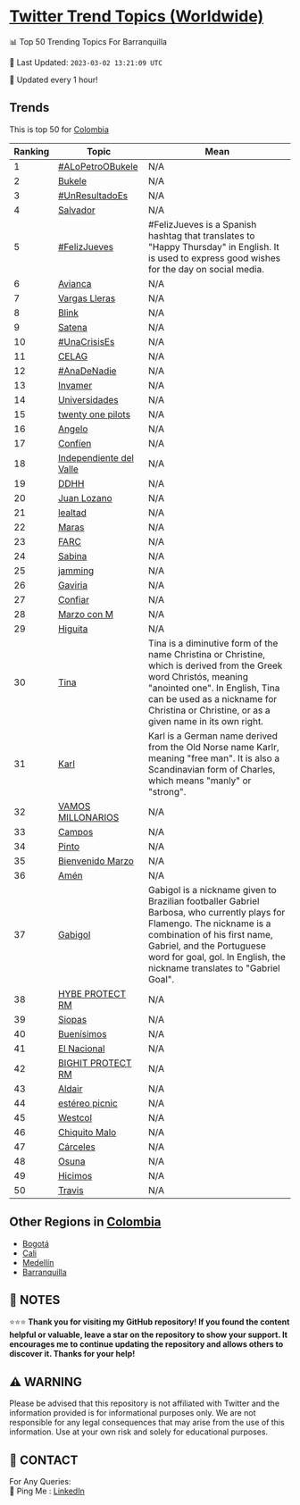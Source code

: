 [Twitter Trend Topics (Worldwide)](https://github.com/ErcinDedeoglu/Twitter-Trend-Topics)
==========


📊 Top 50 Trending Topics For Barranquilla

📆 Last Updated: `2023-03-02 13:21:09 UTC`

🔧 Updated every 1 hour!


## Trends

This is top 50 for [Colombia](</Colombia>)

| Ranking | Topic | Mean |
| ------- | ------------ | ------------ |
| 1 | [#ALoPetroOBukele](http://twitter.com/search?q=%23ALoPetroOBukele) | N/A |
| 2 | [Bukele](http://twitter.com/search?q=Bukele) | N/A |
| 3 | [#UnResultadoEs](http://twitter.com/search?q=%23UnResultadoEs) | N/A |
| 4 | [Salvador](http://twitter.com/search?q=Salvador) | N/A |
| 5 | [#FelizJueves](http://twitter.com/search?q=%23FelizJueves) | #FelizJueves is a Spanish hashtag that translates to "Happy Thursday" in English. It is used to express good wishes for the day on social media. |
| 6 | [Avianca](http://twitter.com/search?q=Avianca) | N/A |
| 7 | [Vargas Lleras](http://twitter.com/search?q=Vargas+Lleras) | N/A |
| 8 | [Blink](http://twitter.com/search?q=Blink) | N/A |
| 9 | [Satena](http://twitter.com/search?q=Satena) | N/A |
| 10 | [#UnaCrisisEs](http://twitter.com/search?q=%23UnaCrisisEs) | N/A |
| 11 | [CELAG](http://twitter.com/search?q=CELAG) | N/A |
| 12 | [#AnaDeNadie](http://twitter.com/search?q=%23AnaDeNadie) | N/A |
| 13 | [Invamer](http://twitter.com/search?q=Invamer) | N/A |
| 14 | [Universidades](http://twitter.com/search?q=Universidades) | N/A |
| 15 | [twenty one pilots](http://twitter.com/search?q=twenty+one+pilots) | N/A |
| 16 | [Angelo](http://twitter.com/search?q=Angelo) | N/A |
| 17 | [Confíen](http://twitter.com/search?q=Conf%c3%aden) | N/A |
| 18 | [Independiente del Valle](http://twitter.com/search?q=Independiente+del+Valle) | N/A |
| 19 | [DDHH](http://twitter.com/search?q=DDHH) | N/A |
| 20 | [Juan Lozano](http://twitter.com/search?q=Juan+Lozano) | N/A |
| 21 | [lealtad](http://twitter.com/search?q=lealtad) | N/A |
| 22 | [Maras](http://twitter.com/search?q=Maras) | N/A |
| 23 | [FARC](http://twitter.com/search?q=FARC) | N/A |
| 24 | [Sabina](http://twitter.com/search?q=Sabina) | N/A |
| 25 | [jamming](http://twitter.com/search?q=jamming) | N/A |
| 26 | [Gaviria](http://twitter.com/search?q=Gaviria) | N/A |
| 27 | [Confiar](http://twitter.com/search?q=Confiar) | N/A |
| 28 | [Marzo con M](http://twitter.com/search?q=Marzo+con+M) | N/A |
| 29 | [Higuita](http://twitter.com/search?q=Higuita) | N/A |
| 30 | [Tina](http://twitter.com/search?q=Tina) | Tina is a diminutive form of the name Christina or Christine, which is derived from the Greek word Christós, meaning "anointed one". In English, Tina can be used as a nickname for Christina or Christine, or as a given name in its own right. |
| 31 | [Karl](http://twitter.com/search?q=Karl) | Karl is a German name derived from the Old Norse name Karlr, meaning "free man". It is also a Scandinavian form of Charles, which means "manly" or "strong". |
| 32 | [VAMOS MILLONARIOS](http://twitter.com/search?q=VAMOS+MILLONARIOS) | N/A |
| 33 | [Campos](http://twitter.com/search?q=Campos) | N/A |
| 34 | [Pinto](http://twitter.com/search?q=Pinto) | N/A |
| 35 | [Bienvenido Marzo](http://twitter.com/search?q=Bienvenido+Marzo) | N/A |
| 36 | [Amén](http://twitter.com/search?q=Am%c3%a9n) | N/A |
| 37 | [Gabigol](http://twitter.com/search?q=Gabigol) | Gabigol is a nickname given to Brazilian footballer Gabriel Barbosa, who currently plays for Flamengo. The nickname is a combination of his first name, Gabriel, and the Portuguese word for goal, gol. In English, the nickname translates to "Gabriel Goal". |
| 38 | [HYBE PROTECT RM](http://twitter.com/search?q=HYBE+PROTECT+RM) | N/A |
| 39 | [Siopas](http://twitter.com/search?q=Siopas) | N/A |
| 40 | [Buenísimos](http://twitter.com/search?q=Buen%c3%adsimos) | N/A |
| 41 | [El Nacional](http://twitter.com/search?q=El+Nacional) | N/A |
| 42 | [BIGHIT PROTECT RM](http://twitter.com/search?q=BIGHIT+PROTECT+RM) | N/A |
| 43 | [Aldair](http://twitter.com/search?q=Aldair) | N/A |
| 44 | [estéreo picnic](http://twitter.com/search?q=est%c3%a9reo+picnic) | N/A |
| 45 | [Westcol](http://twitter.com/search?q=Westcol) | N/A |
| 46 | [Chiquito Malo](http://twitter.com/search?q=Chiquito+Malo) | N/A |
| 47 | [Cárceles](http://twitter.com/search?q=C%c3%a1rceles) | N/A |
| 48 | [Osuna](http://twitter.com/search?q=Osuna) | N/A |
| 49 | [Hicimos](http://twitter.com/search?q=Hicimos) | N/A |
| 50 | [Travis](http://twitter.com/search?q=Travis) | N/A |



## Other Regions in [Colombia](</Colombia>)

* [Bogotá](</Colombia/Bogotá.md>)
* [Cali](</Colombia/Cali.md>)
* [Medellín](</Colombia/Medellín.md>)
* [Barranquilla](</Colombia/Barranquilla.md>)



## 📝 NOTES

⭐⭐⭐ **Thank you for visiting my GitHub repository! If you found the content helpful or valuable, leave a star on the repository to show your support. It encourages me to continue updating the repository and allows others to discover it. Thanks for your help!**


## ⚠️ WARNING

Please be advised that this repository is not affiliated with Twitter and the information provided is for informational purposes only. We are not responsible for any legal consequences that may arise from the use of this information. Use at your own risk and solely for educational purposes.


## 📨 CONTACT

 For Any Queries:  
            🏓 Ping Me : [LinkedIn](https://www.linkedin.com/in/ercindedeoglu/)
